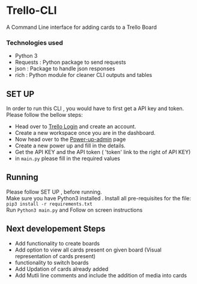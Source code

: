 # Trello-CLI
A Command Line interface for adding cards to a Trello Board 


### Technologies used
- Python 3
- Requests : Python package to send requests
- json     : Package to handle json responses 
- rich     : Python module for cleaner CLI outputs and tables

## SET UP
In order to run this CLI , you would have to first get a API key and token. Please follow the bellow steps:
- Head over to [Trello Login](https://trello.com/login) and create an account.
- Create a new workspace once you are in the dashboard.
- Now head over to the [Power-up-admin](https://trello.com/power-ups/admin/) page
- Create a new power up and fill in the details.
- Get the API KEY and the API token ( 'token' link to the right of API KEY)
- in `main.py` please fill in the required values



## Running
Please follow SET UP , before running.
<br>
Make sure you have Python3 installed . Install all pre-requisites for the file: <br>
`
pip3 install -r requirements.txt
`
<br>
Run
`
Python3 main.py
`
and Follow on screen instructions

## Next developement Steps

- Add functionality to create boards
- Add option to view all cards present on given board (Visual representation of cards present)
- functionality to switch boards 
- Add Updation of cards already added
- Add Mutli line comments and include the addition of media into cards

